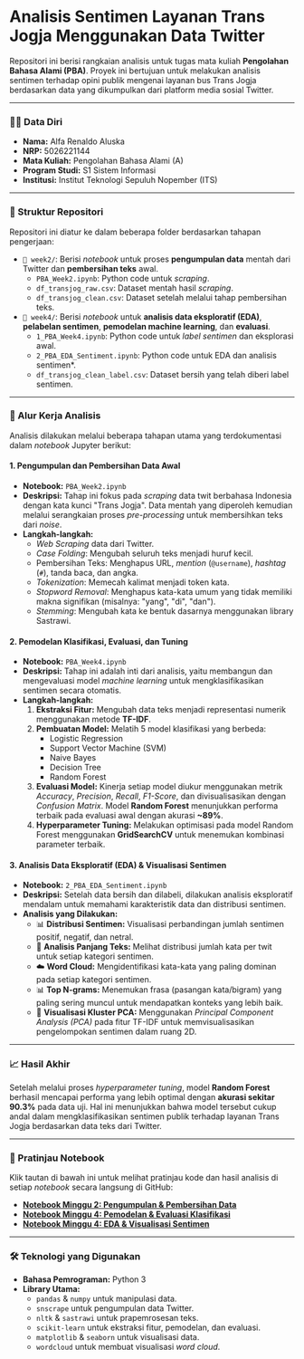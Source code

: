 # Analisis Sentimen Layanan Trans Jogja Menggunakan Data Twitter

Repositori ini berisi rangkaian analisis untuk tugas mata kuliah **Pengolahan Bahasa Alami (PBA)**. Proyek ini bertujuan untuk melakukan analisis sentimen terhadap opini publik mengenai layanan bus Trans Jogja berdasarkan data yang dikumpulkan dari platform media sosial Twitter.

---

### 👨‍💻 Data Diri
* **Nama:** Alfa Renaldo Aluska
* **NRP:** 5026221144
* **Mata Kuliah:** Pengolahan Bahasa Alami (A)
* **Program Studi:** S1 Sistem Informasi
* **Institusi:** Institut Teknologi Sepuluh Nopember (ITS)

---

### 📂 Struktur Repositori

Repositori ini diatur ke dalam beberapa folder berdasarkan tahapan pengerjaan:

* `📁 week2/`: Berisi *notebook* untuk proses **pengumpulan data** mentah dari Twitter dan **pembersihan teks** awal.
    * `PBA_Week2.ipynb`: Python code untuk *scraping*.
    * `df_transjog_raw.csv`: Dataset mentah hasil *scraping*.
    * `df_transjog_clean.csv`: Dataset setelah melalui tahap pembersihan teks.
* `📁 week4/`: Berisi *notebook* untuk **analisis data eksploratif (EDA)**, **pelabelan sentimen**, **pemodelan machine learning**, dan **evaluasi**.
    * `1_PBA_Week4.ipynb`: Python code untuk *label sentimen* dan eksplorasi awal.
    * `2_PBA_EDA_Sentiment.ipynb`: Python code untuk EDA dan analisis sentimen*.
    * `df_transjog_clean_label.csv`: Dataset bersih yang telah diberi label sentimen.

---

### 🚀 Alur Kerja Analisis

Analisis dilakukan melalui beberapa tahapan utama yang terdokumentasi dalam *notebook* Jupyter berikut:

#### **1. Pengumpulan dan Pembersihan Data Awal**
* **Notebook:** `PBA_Week2.ipynb`
* **Deskripsi:** Tahap ini fokus pada *scraping* data twit berbahasa Indonesia dengan kata kunci "Trans Jogja". Data mentah yang diperoleh kemudian melalui serangkaian proses *pre-processing* untuk membersihkan teks dari *noise*.
* **Langkah-langkah:**
    * *Web Scraping* data dari Twitter.
    * *Case Folding*: Mengubah seluruh teks menjadi huruf kecil.
    * Pembersihan Teks: Menghapus URL, *mention* (`@username`), *hashtag* (`#`), tanda baca, dan angka.
    * *Tokenization*: Memecah kalimat menjadi token kata.
    * *Stopword Removal*: Menghapus kata-kata umum yang tidak memiliki makna signifikan (misalnya: "yang", "di", "dan").
    * *Stemming*: Mengubah kata ke bentuk dasarnya menggunakan library Sastrawi.

#### **2. Pemodelan Klasifikasi, Evaluasi, dan Tuning**
* **Notebook:** `PBA_Week4.ipynb`
* **Deskripsi:** Tahap ini adalah inti dari analisis, yaitu membangun dan mengevaluasi model *machine learning* untuk mengklasifikasikan sentimen secara otomatis.
* **Langkah-langkah:**
    1.  **Ekstraksi Fitur:** Mengubah data teks menjadi representasi numerik menggunakan metode **TF-IDF**.
    2.  **Pembuatan Model:** Melatih 5 model klasifikasi yang berbeda:
        * Logistic Regression
        * Support Vector Machine (SVM)
        * Naive Bayes
        * Decision Tree
        * Random Forest
    3.  **Evaluasi Model:** Kinerja setiap model diukur menggunakan metrik *Accuracy*, *Precision*, *Recall*, *F1-Score*, dan divisualisasikan dengan *Confusion Matrix*. Model **Random Forest** menunjukkan performa terbaik pada evaluasi awal dengan akurasi **~89%**.
    4.  **Hyperparameter Tuning:** Melakukan optimisasi pada model Random Forest menggunakan **GridSearchCV** untuk menemukan kombinasi parameter terbaik.


#### **3. Analisis Data Eksploratif (EDA) & Visualisasi Sentimen**
* **Notebook:** `2_PBA_EDA_Sentiment.ipynb`
* **Deskripsi:** Setelah data bersih dan dilabeli, dilakukan analisis eksploratif mendalam untuk memahami karakteristik data dan distribusi sentimen.
* **Analisis yang Dilakukan:**
    * 📊 **Distribusi Sentimen:** Visualisasi perbandingan jumlah sentimen positif, negatif, dan netral.
    * 📝 **Analisis Panjang Teks:** Melihat distribusi jumlah kata per twit untuk setiap kategori sentimen.
    * ☁️ **Word Cloud:** Mengidentifikasi kata-kata yang paling dominan pada setiap kategori sentimen.
    * 📊 **Top N-grams:** Menemukan frasa (pasangan kata/bigram) yang paling sering muncul untuk mendapatkan konteks yang lebih baik.
    * 🎨 **Visualisasi Kluster PCA:** Menggunakan *Principal Component Analysis (PCA)* pada fitur TF-IDF untuk memvisualisasikan pengelompokan sentimen dalam ruang 2D.
---

### 📈 Hasil Akhir

Setelah melalui proses *hyperparameter tuning*, model **Random Forest** berhasil mencapai performa yang lebih optimal dengan **akurasi sekitar 90.3%** pada data uji. Hal ini menunjukkan bahwa model tersebut cukup andal dalam mengklasifikasikan sentimen publik terhadap layanan Trans Jogja berdasarkan data teks dari Twitter.

---

### 🔗 Pratinjau Notebook

Klik tautan di bawah ini untuk melihat pratinjau kode dan hasil analisis di setiap *notebook* secara langsung di GitHub:

* **[Notebook Minggu 2: Pengumpulan & Pembersihan Data](https://github.com/renaldoaluska/pba2025gasal/blob/main/week2/PBA_Week2.ipynb)**
* **[Notebook Minggu 4: Pemodelan & Evaluasi Klasifikasi](https://github.com/renaldoaluska/pba2025gasal/blob/main/week4/1_PBA_Week4.ipynb)**
* **[Notebook Minggu 4: EDA & Visualisasi Sentimen](https://github.com/renaldoaluska/pba2025gasal/blob/main/week4/2_PBA_EDA_Sentiment.ipynb)**

---

### 🛠️ Teknologi yang Digunakan

* **Bahasa Pemrograman:** Python 3
* **Library Utama:**
    * `pandas` & `numpy` untuk manipulasi data.
    * `snscrape` untuk pengumpulan data Twitter.
    * `nltk` & `sastrawi` untuk prapemrosesan teks.
    * `scikit-learn` untuk ekstraksi fitur, pemodelan, dan evaluasi.
    * `matplotlib` & `seaborn` untuk visualisasi data.
    * `wordcloud` untuk membuat visualisasi *word cloud*.
